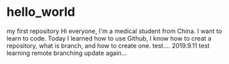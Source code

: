 # hello_world
my first repository
Hi everyone, I'm a medical student from China. I want to learn to code.
Today I learned how to use Github, I know how to creat
a repository, what is branch, and how to create one.
test....
2019.9.11 test learning remote branching
update again...

